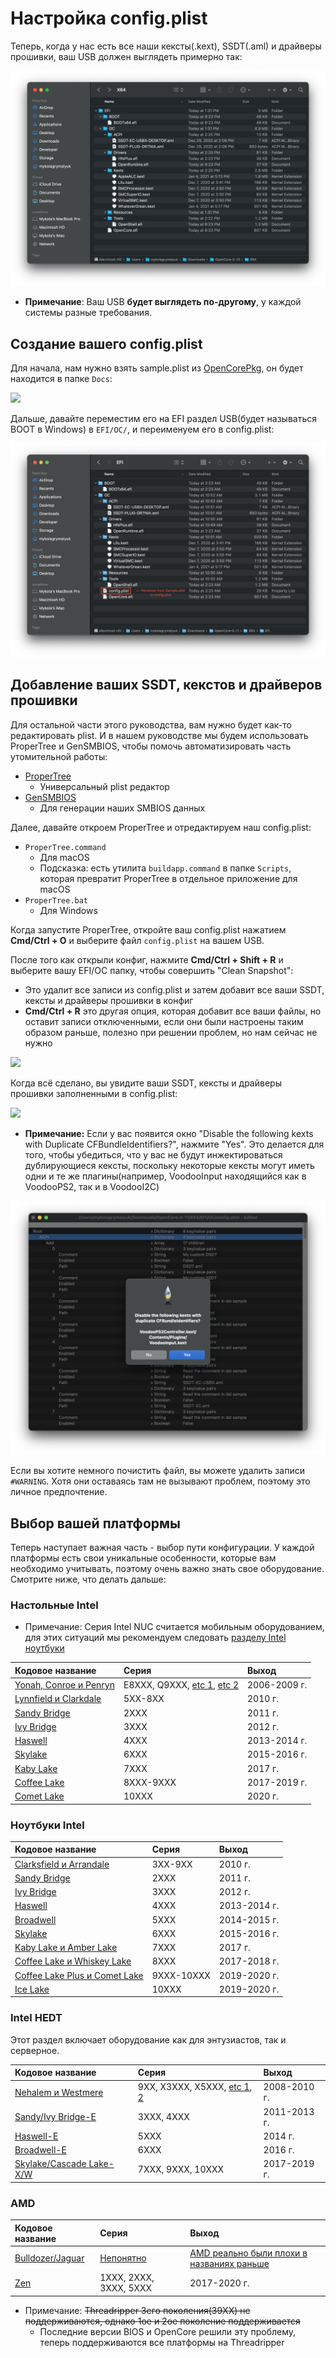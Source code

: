 # Настройка config.plist

Теперь, когда у нас есть все наши кексты(.kext), SSDT(.aml) и драйверы прошивки, ваш USB должен выглядеть примерно так:

![Populated EFI folder](../../img/installer-guide/opencore-efi-md/populated-efi.png)

* **Примечание**: Ваш USB **будет выглядеть по-другому**, у каждой системы разные требования.

## Создание вашего config.plist

Для начала, нам нужно взять sample.plist из [OpenCorePkg](https://github.com/acidanthera/OpenCorePkg/releases), он будет находится в папке `Docs`:

![](../../img/config/config-universal/sample-location.png)

Дальше, давайте переместим его на EFI раздел USB(будет называться BOOT в Windows) в `EFI/OC/`, и переименуем его в config.plist:

![](../../img/config/config-universal/renamed.png)

## Добавление ваших SSDT, кекстов и драйверов прошивки

Для остальной части этого руководства, вам нужно будет как-то редактировать plist. И в нашем руководстве мы будем использовать ProperTree и GenSMBIOS, чтобы помочь автоматизировать часть утомительной работы:

* [ProperTree](https://github.com/corpnewt/ProperTree)
  * Универсальный plist редактор
* [GenSMBIOS](https://github.com/corpnewt/GenSMBIOS)
  * Для генерации наших SMBIOS данных

Далее, давайте откроем ProperTree и отредактируем наш config.plist:

* `ProperTree.command`
  * Для macOS
  * Подсказка: есть утилита `buildapp.command` в папке `Scripts`, которая превратит ProperTree в отдельное приложение для macOS
* `ProperTree.bat`
  * Для Windows

Когда запустите ProperTree, откройте ваш config.plist нажатием **Cmd/Ctrl + O** и выберите файл `config.plist` на вашем USB.

После того как открыли конфиг, нажмите **Cmd/Ctrl + Shift + R** и выберите вашу EFI/OC папку, чтобы совершить "Clean Snapshot":

* Это удалит все записи из config.plist и затем добавит все ваши SSDT, кексты и драйверы прошивки в конфиг
* **Cmd/Ctrl + R** это другая опция, которая добавит все ваши файлы, но оставит записи отключенными, если они были настроены таким образом раньше, полезно при решении проблем, но нам сейчас не нужно

![](../../img/config/config-universal/before-snapshot.png)

Когда всё сделано, вы увидите ваши SSDT, кексты и драйверы прошивки заполненными в config.plist:

![](../../img/config/config-universal/after-snapshot.png)

* **Примечание:** Если у вас появится окно "Disable the following kexts with Duplicate CFBundleIdentifiers?", нажмите "Yes". Это делается для того, чтобы убедиться, что у вас не будут инжектироваться дублирующиеся кексты, поскольку некоторые кексты могут иметь одни и те же плагины(например, VoodooInput находящийся как в VoodooPS2, так и в VoodooI2C)

![](../../img/config/config-universal/duplicate.png)

Если вы хотите немного почистить файл, вы можете удалить записи `#WARNING`. Хотя они оставаясь там не вызывают проблем, поэтому это личное предпочтение.

## Выбор вашей платформы

Теперь наступает важная часть - выбор пути конфигурации. У каждой платформы есть свои уникальные особенности, которые вам необходимо учитывать, поэтому очень важно знать свое оборудование. Смотрите ниже, что делать дальше:

### Настольные Intel

* Примечание: Серия Intel NUC считается мобильным оборудованием, для этих ситуаций мы рекомендуем следовать [разделу Intel ноутбуки](#intel-laptop)

| Кодовое название | Серия | Выход |
| :--- | :--- | :--- |
| [Yonah, Conroe и Penryn](../config.plist/penryn.md) | E8XXX, Q9XXX, [etc 1](https://en.wikipedia.org/wiki/Yonah_(microprocessor)), [etc 2](https://en.wikipedia.org/wiki/Penryn_(microarchitecture)) | 2006-2009 г.|
| [Lynnfield и Clarkdale](../config.plist/clarkdale.md) | 5XX-8XX | 2010 г. |
| [Sandy Bridge](../config.plist/sandy-bridge.md) | 2XXX | 2011 г. |
| [Ivy Bridge](../config.plist/ivy-bridge.md) | 3XXX | 2012 г. |
| [Haswell](../config.plist/haswell.md) | 4XXX | 2013-2014 г. |
| [Skylake](../config.plist/skylake.md) | 6XXX | 2015-2016 г. |
| [Kaby Lake](../config.plist/kaby-lake.md) | 7XXX | 2017 г. |
| [Coffee Lake](../config.plist/coffee-lake.md) | 8XXX-9XXX | 2017-2019 г. |
| [Comet Lake](../config.plist/comet-lake.md) | 10XXX | 2020 г. |

### Ноутбуки Intel

| Кодовое название | Серия | Выход |
| :--- | :--- | :--- |
| [Clarksfield и Arrandale](../config-laptop.plist/arrandale.md) | 3XX-9XX | 2010 г. |
| [Sandy Bridge](../config-laptop.plist/sandy-bridge.md) | 2XXX | 2011 г. |
| [Ivy Bridge](../config-laptop.plist/ivy-bridge.md) | 3XXX | 2012 г. |
| [Haswell](../config-laptop.plist/haswell.md) | 4XXX | 2013-2014 г. |
| [Broadwell](../config-laptop.plist/broadwell.md) | 5XXX | 2014-2015 г. |
| [Skylake](../config-laptop.plist/skylake.md) | 6XXX | 2015-2016 г. |
| [Kaby Lake и Amber Lake](../config-laptop.plist/kaby-lake.md) | 7XXX | 2017 г. |
| [Coffee Lake и Whiskey Lake](../config-laptop.plist/coffee-lake.md) | 8XXX | 2017-2018 г. |
| [Coffee Lake Plus и Comet Lake](../config-laptop.plist/coffee-lake-plus.md) | 9XXX-10XXX | 2019-2020 г. |
| [Ice Lake](../config-laptop.plist/icelake.md) | 10XXX | 2019-2020 г. |

### Intel HEDT

Этот раздел включает оборудование как для энтузиастов, так и серверное.

| Кодовое название | Серия | Выход |
| :--- | :--- | :--- |
| [Nehalem и Westmere](../config-HEDT/nehalem.md) | 9XX, X3XXX, X5XXX, [etc 1](https://en.wikipedia.org/wiki/Nehalem_(microarchitecture)), [2](https://en.wikipedia.org/wiki/Westmere_(microarchitecture)) | 2008-2010 г. |
| [Sandy/Ivy Bridge-E](../config-HEDT/ivy-bridge-e.md) | 3XXX, 4XXX | 2011-2013 г. |
| [Haswell-E](../config-HEDT/haswell-e.md) | 5XXX | 2014 г. |
| [Broadwell-E](../config-HEDT/broadwell-e.md) | 6XXX | 2016 г. |
| [Skylake/Cascade Lake-X/W](../config-HEDT/skylake-x.md) | 7XXX, 9XXX, 10XXX | 2017-2019 г. |

### AMD

| Кодовое название | Серия | Выход |
| :--- | :--- | :--- |
| [Bulldozer/Jaguar](../AMD/fx.md) | [Непонятно](https://en.wikipedia.org/wiki/List_of_AMD_processors#Bulldozer_architecture;_Bulldozer,_Piledriver,_Steamroller,_Excavator_(2011%E2%80%932017)) | [AMD реально были плохи в названиях раньше](https://en.wikipedia.org/wiki/List_of_AMD_processors#Bulldozer_architecture;_Bulldozer,_Piledriver,_Steamroller,_Excavator_(2011%E2%80%932017)) |
| [Zen](../AMD/zen.md) | 1XXX, 2XXX, 3XXX, 5XXX | 2017-2020 г. |

* Примечание: ~~Threadripper 3его поколения(39XX) не поддерживаются, однако 1ое и 2ое поколение поддерживается~~
  * Последние версии BIOS и OpenCore решили эту проблему, теперь поддерживаются все платформы на Threadripper
